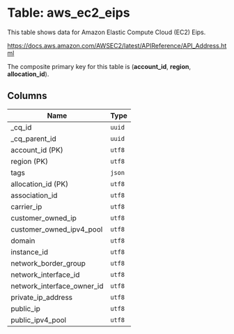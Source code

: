 # Table: aws_ec2_eips

This table shows data for Amazon Elastic Compute Cloud (EC2) Eips.

https://docs.aws.amazon.com/AWSEC2/latest/APIReference/API_Address.html

The composite primary key for this table is (**account_id**, **region**, **allocation_id**).

## Columns

| Name          | Type          |
| ------------- | ------------- |
|_cq_id|`uuid`|
|_cq_parent_id|`uuid`|
|account_id (PK)|`utf8`|
|region (PK)|`utf8`|
|tags|`json`|
|allocation_id (PK)|`utf8`|
|association_id|`utf8`|
|carrier_ip|`utf8`|
|customer_owned_ip|`utf8`|
|customer_owned_ipv4_pool|`utf8`|
|domain|`utf8`|
|instance_id|`utf8`|
|network_border_group|`utf8`|
|network_interface_id|`utf8`|
|network_interface_owner_id|`utf8`|
|private_ip_address|`utf8`|
|public_ip|`utf8`|
|public_ipv4_pool|`utf8`|